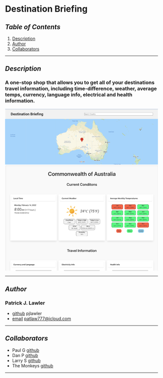 
 # Destination Briefing
 
 ## *Table of Contents*
1. [Description](#description)
2. [Author](#author)
3. [Collaborators](#collaborators)

 _ _ _
 ## *Description*
 ### A one-stop shop that allows you to get all of your destinations travel information, including time-difference, weather, average temps, currency, language info, electrical and health information. 
 ![Screen Shot](../assets/imgs/screen-shot.png)
 _ _ _
 ## *Author*
 ###   Patrick J. Lawler
 - [github](https://github.com/pjlawler) pjlawler
 - [email](patlaw777@icloud.com) patlaw777@icloud.com
 _ _ _
 ## *Collaborators*
- Paul G [github](https://github.com/paulg)
- Dan P [github](https://github.com/danp)
- Larry S [github](https://github.com/larrys)
- The Monkeys [github](https://github.com/test)
- - -
 
 
 
 